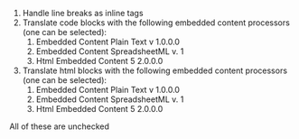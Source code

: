 1. Handle line breaks as inline tags
2. Translate code blocks with the following embedded content processors (one can be selected):
	1. Embedded Content Plain Text v 1.0.0.0
	2. Embedded Content SpreadsheetML v. 1
	3. Html Embedded Content 5 2.0.0.0
3. Translate html blocks with the following embedded content processors (one can be selected):
	1. Embedded Content Plain Text v 1.0.0.0
	2. Embedded Content SpreadsheetML v. 1
	3. Html Embedded Content 5 2.0.0.0

All of these are unchecked